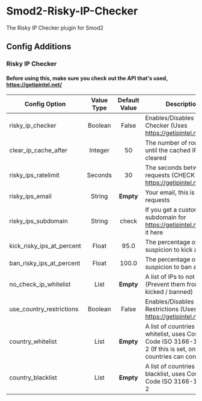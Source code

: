 # Smod2-Risky-IP-Checker
The Risky IP Checker plugin for Smod2

## Config Additions
### Risky IP Checker
#### Before using this, make sure you check out the API that's used, https://getipintel.net/
Config Option | Value Type | Default Value | Description
--- | :---: | :---: | ---
risky_ip_checker | Boolean | False | Enables/Disables Risky IP Checker (Uses https://getipintel.net/)
clear_ip_cache_after | Integer | 50 | The number of rounds until the cached IPs are cleared
risky_ips_ratelimit | Seconds | 30 | The seconds between requests (CHECK https://getipintel.net/#API)
risky_ips_email | String | **Empty** | Your email, this is used in requests
risky_ips_subdomain | String | check | If you get a custom subdomain for https://getipintel.net/, use it here
kick_risky_ips_at_percent | Float | 95.0 | The percentage of suspicion to kick a player
ban_risky_ips_at_percent | Float | 100.0 | The percentage of suspicion to ban a player
no_check_ip_whitelist | List | **Empty** | A list of IPs to not check (Prevent them from being kicked / banned)
use_country_restrictions | Boolean | False | Enables/Disables Country Restrictions (Uses https://getipintel.net/)
country_whitelist| List | **Empty** | A list of countries to whitelist, uses Country Code ISO 3166-1 alpha-2 (If this is set, only these countries can connect)
country_blacklist | List | **Empty** | A list of countries to blacklist, uses Country Code ISO 3166-1 alpha-2